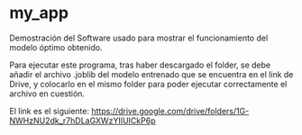 # my_app
Demostración del Software usado para mostrar el funcionamiento del modelo óptimo obtenido. 

Para ejecutar este programa, tras haber descargado el folder, se debe añadir el archivo .joblib del modelo entrenado que se encuentra en el link de Drive, y colocarlo en el mismo folder para poder ejecutar correctamente el archivo en cuestión.

El link es el siguiente: https://drive.google.com/drive/folders/1G-NWHzNU2dk_r7hDLaGXWzYIIUICkP6p
